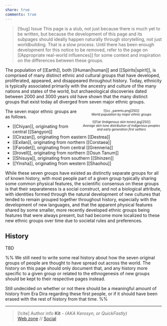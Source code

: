 ```yaml
---
share: true
comments: true
---
```

> [!bug] Issue
> This page is a stub, not just because there is much yet to be written, but because the development of this page and its subpages should ideally happen naturally through storytelling, not just worldbuilding. That is a slow process. Until there has been enough development for this notice to be removed, refer to the page on [[Appropriate real-world influences]] for some context and inspiration on the differences between these groups.

The population of [[Earth]], both [[Human|human]] and [[Spirits|spirit]], is comprised of many distinct ethnic and cultural groups that have developed, proliferated, appeared, and disappeared throughout history. Today, ethnicity is typically associated primarily with the ancestry and culture of the many nations and states of the world, but archaeological discoveries dated between 2000 and 3000 years old have shown that the many distinct groups that exist today all diverged from seven major ethnic groups.

<span align="center" style="float:right; clear:right; width:260px; margin-left:14px; font-size:10px">![[cc _parents.png|250]]<br><i>World population by major ethnic groups</i><br><br>![[Flat (Indigenous skin tones).jpg|250]]<br><i>Average skin tone distribution of indigenous peoples and early generation first settlers</i></span>

The seven major ethnic groups are as follows.
- [[Chiyan]], originating from central [[Sangyon]]
- [[Cirazan]], originating from eastern [[Destrea]]
- [[Exilan]], originating from northern [[Corstaea]]
- [[Farodet]], originating from central [[Grenneria]]
- [[Irovell]], originating from northern [[Osun Tanum]]
- [[Shisuya]], originating from southern [[Shinzen]]
- [[Yinsha]], originating from western [[Shaohou]]

While these seven groups have existed as distinctly separate groups for all of known history, with most people part of a given group typically sharing some common physical features, the scientific consensus on these groups is that their separateness is a social construct, and not a biological attribute, with identities formed through the natural development of new cultures that tended to remain grouped together throughout history, especially with the development of new languages, and that the apparent physical features shared by some smaller, more recently developed ethnic groups being features that were always present, but had become more localized to these new ethnic groups over time due to societal rules and preferences.

## History

TBD

%% We still need to write some real history about how the seven original groups of people are thought to have spread out across the world. The history on this page should only document that, and any history more specific to a given group or related to the ethnogenesis of new groups should be kept to their respective pages instead. 

Still undecided on whether or not there should be a meaningful amount of history from Era Dira regarding these first people, or if it should have been erased with the rest of history from that time. %%

-----
> [!cite] Author info
> **Kit** - *(AKA Kerosyn, or QuickFastly)*\
> [Web zone](https://kerosyn.link) // [Social](https://a.tripulse.link/@kit)